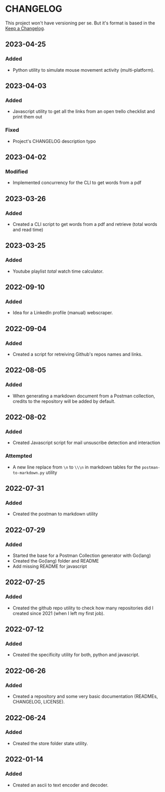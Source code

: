 # CHANGELOG

This project won't have versioning per se. But it's format is based in the [Keep a Changelog](https://keepachangelog.com/en/1.0.0/).

## 2023-04-25

### Added

- Python utility to simulate mouse movement activity (multi-platform).

## 2023-04-03

### Added

- Javascript utility to get all the links from an open trello checklist and print them out

### Fixed

- Project's CHANGELOG description typo

## 2023-04-02

### Modified

- Implemented concurrency for the CLI to get words from a pdf

## 2023-03-26

### Added

- Created a CLI script to get words from a pdf and retrieve (total words and read time)

## 2023-03-25

### Added

- Youtube playlist _total_ watch time calculator.

## 2022-09-10

### Added

- Idea for a LinkedIn profile (manual) webscraper.

## 2022-09-04

### Added

- Created a script for retreiving Github's repos names and links.

## 2022-08-05

### Added

- When generating a markdown document from a Postman collection, credits to the repository will be added by default.

## 2022-08-02

### Added

- Created Javascript script for mail unsuscribe detection and interaction

### Attempted

- A new line replace from `\n` to `\\\n` in markdown tables for the `postman-to-markdown.py` utility

## 2022-07-31

### Added

- Created the postman to markdown utility

## 2022-07-29

### Added

- Started the base for a Postman Collection generator with Go(lang)
- Created the Go(lang) folder and README
- Add missing README for javascript

## 2022-07-25

### Added

- Created the github repo utility to check how many repositories did I created since 2021 (when I left my first job).

## 2022-07-12

### Added

- Created the specificity utility for both, python and javascript.

## 2022-06-26

### Added

- Created a repository and some very basic documentation (READMEs, CHANGELOG, LICENSE).

## 2022-06-24

### Added

- Created the store folder state utility.

## 2022-01-14

### Added

- Created an ascii to text encoder and decoder.
